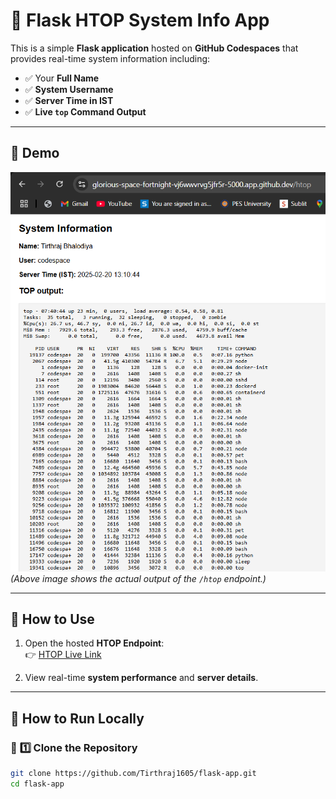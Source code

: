 # 🚀 Flask HTOP System Info App

This is a simple **Flask application** hosted on **GitHub Codespaces** that provides real-time system information including:
- ✅ Your **Full Name**
- ✅ **System Username**
- ✅ **Server Time in IST**
- ✅ **Live `top` Command Output**

---

## 📌 **Demo**
![HTOP Flask App Demo](codespace-2.png)  
*(Above image shows the actual output of the `/htop` endpoint.)*

---

## 📌 **How to Use**
1. Open the hosted **HTOP Endpoint**:  
   👉 [HTOP Live Link](https://glorious-space-fortnight-vj6wwvrvg5jfr5r-5000.app.github.dev/htop)
   
2. View real-time **system performance** and **server details**.

---

## 📌 **How to Run Locally**
### 🔹 **1️⃣ Clone the Repository**
```bash
git clone https://github.com/Tirthraj1605/flask-app.git
cd flask-app
